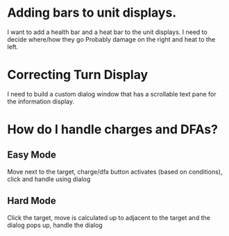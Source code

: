 # Adding bars to unit displays.
I want to add a health bar and a heat bar to the unit displays. I need to decide where/how they go
Probably damage on the right and heat to the left.

# Correcting Turn Display
I need to build a custom dialog window that has a scrollable text pane for the information display.

# How do I handle charges and DFAs?
## Easy Mode
Move next to the target, charge/dfa button activates (based on conditions), click and handle using dialog
## Hard Mode
Click the target, move is calculated up to adjacent to the target and the dialog pops up, handle the dialog
